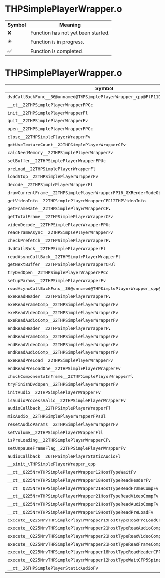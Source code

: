 # THPSimplePlayerWrapper.o
| Symbol | Meaning 
| ------------- | ------------- 
| :x: | Function has not yet been started. 
| :eight_pointed_black_star: | Function is in progress. 
| :white_check_mark: | Function is completed. 


# THPSimplePlayerWrapper.o
| Symbol | Decompiled? |
| ------------- | ------------- |
| `dvdCallBackFunc__36@unnamed@THPSimplePlayerWrapper_cpp@FlP11DVDFileInfo` | :x: |
| `__ct__22THPSimplePlayerWrapperFPCc` | :x: |
| `init__22THPSimplePlayerWrapperFl` | :x: |
| `quit__22THPSimplePlayerWrapperFv` | :x: |
| `open__22THPSimplePlayerWrapperFPCc` | :x: |
| `close__22THPSimplePlayerWrapperFv` | :x: |
| `getUseTextureCount__22THPSimplePlayerWrapperCFv` | :x: |
| `calcNeedMemory__22THPSimplePlayerWrapperFv` | :x: |
| `setBuffer__22THPSimplePlayerWrapperFPUc` | :x: |
| `preLoad__22THPSimplePlayerWrapperFl` | :x: |
| `loadStop__22THPSimplePlayerWrapperFv` | :x: |
| `decode__22THPSimplePlayerWrapperFl` | :x: |
| `drawCurrentFrame__22THPSimplePlayerWrapperFP16_GXRenderModeObjUlUlUlUl` | :x: |
| `getVideoInfo__22THPSimplePlayerWrapperCFP12THPVideoInfo` | :x: |
| `getFrameRate__22THPSimplePlayerWrapperCFv` | :x: |
| `getTotalFrame__22THPSimplePlayerWrapperCFv` | :x: |
| `videoDecode__22THPSimplePlayerWrapperFPUc` | :x: |
| `readFrameAsync__22THPSimplePlayerWrapperFv` | :x: |
| `checkPrefetch__22THPSimplePlayerWrapperFv` | :x: |
| `dvdCallBack__22THPSimplePlayerWrapperFl` | :x: |
| `readAsyncCallBack__22THPSimplePlayerWrapperFl` | :x: |
| `getNextBuffer__22THPSimplePlayerWrapperCFUl` | :x: |
| `tryDvdOpen__22THPSimplePlayerWrapperFPCc` | :x: |
| `setupParams__22THPSimplePlayerWrapperFv` | :x: |
| `readAsyncCallBackFunc__36@unnamed@THPSimplePlayerWrapper_cpp@FlP11DVDFileInfo` | :x: |
| `exeReadHeader__22THPSimplePlayerWrapperFv` | :x: |
| `exeReadFrameComp__22THPSimplePlayerWrapperFv` | :x: |
| `exeReadVideoComp__22THPSimplePlayerWrapperFv` | :x: |
| `exeReadAudioComp__22THPSimplePlayerWrapperFv` | :x: |
| `endReadHeader__22THPSimplePlayerWrapperFv` | :x: |
| `endReadFrameComp__22THPSimplePlayerWrapperFv` | :x: |
| `endReadVideoComp__22THPSimplePlayerWrapperFv` | :x: |
| `endReadAudioComp__22THPSimplePlayerWrapperFv` | :x: |
| `exeReadPreLoad__22THPSimplePlayerWrapperFv` | :x: |
| `endReadPreLoadOne__22THPSimplePlayerWrapperFv` | :x: |
| `checkComponentsInFrame__22THPSimplePlayerWrapperFl` | :x: |
| `tryFinishDvdOpen__22THPSimplePlayerWrapperFv` | :x: |
| `initAudio__22THPSimplePlayerWrapperFv` | :x: |
| `isAudioProcessValid__22THPSimplePlayerWrapperFv` | :x: |
| `audioCallback__22THPSimplePlayerWrapperFl` | :x: |
| `mixAudio__22THPSimplePlayerWrapperFPsUl` | :x: |
| `resetAudioParams__22THPSimplePlayerWrapperFv` | :x: |
| `setVolume__22THPSimplePlayerWrapperFll` | :x: |
| `isPreLoading__22THPSimplePlayerWrapperCFv` | :x: |
| `setUnpauseFrameFlag__22THPSimplePlayerWrapperFv` | :x: |
| `audioCallback__26THPSimplePlayerStaticAudioFl` | :x: |
| `__sinit_\THPSimplePlayerWrapper_cpp` | :x: |
| `__ct__Q225NrvTHPSimplePlayerWrapper12HostTypeWaitFv` | :x: |
| `__ct__Q225NrvTHPSimplePlayerWrapper18HostTypeReadHeaderFv` | :x: |
| `__ct__Q225NrvTHPSimplePlayerWrapper21HostTypeReadFrameCompFv` | :x: |
| `__ct__Q225NrvTHPSimplePlayerWrapper21HostTypeReadVideoCompFv` | :x: |
| `__ct__Q225NrvTHPSimplePlayerWrapper21HostTypeReadAudioCompFv` | :x: |
| `__ct__Q225NrvTHPSimplePlayerWrapper19HostTypeReadPreLoadFv` | :x: |
| `execute__Q225NrvTHPSimplePlayerWrapper19HostTypeReadPreLoadCFP5Spine` | :x: |
| `execute__Q225NrvTHPSimplePlayerWrapper21HostTypeReadAudioCompCFP5Spine` | :x: |
| `execute__Q225NrvTHPSimplePlayerWrapper21HostTypeReadVideoCompCFP5Spine` | :x: |
| `execute__Q225NrvTHPSimplePlayerWrapper21HostTypeReadFrameCompCFP5Spine` | :x: |
| `execute__Q225NrvTHPSimplePlayerWrapper18HostTypeReadHeaderCFP5Spine` | :x: |
| `execute__Q225NrvTHPSimplePlayerWrapper12HostTypeWaitCFP5Spine` | :x: |
| `__ct__26THPSimplePlayerStaticAudioFv` | :x: |
